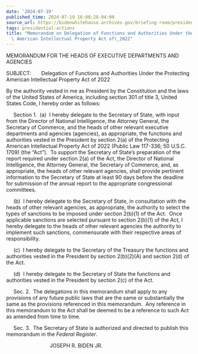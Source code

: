 ```yaml
---
date: '2024-07-19'
published_time: 2024-07-19 16:08:28-04:00
source_url: https://bidenwhitehouse.archives.gov/briefing-room/presidential-actions/2024/07/19/memorandum-on-delegation-of-functions-and-authorities-under-the-protecting-american-intellectual-property-act-of-2022/
tags: presidential-actions
title: "Memorandum on Delegation of Functions and Authorities Under the Protecting\
  \ American Intellectual Property Act of\_2022"
---
```

 
MEMORANDUM FOR THE HEADS OF EXECUTIVE DEPARTMENTS AND AGENCIES

SUBJECT:       Delegation of Functions and Authorities Under the
Protecting American Intellectual Property Act of 2022

By the authority vested in me as President by the Constitution and the
laws of the United States of America, including section 301 of title 3,
United States Code, I hereby order as follows:

     Section 1.  (a)  I hereby delegate to the Secretary of State, with
input from the Director of National Intelligence, the Attorney General,
the Secretary of Commerce, and the heads of other relevant executive
departments and agencies (agencies), as appropriate, the functions and
authorities vested in the President by section 2(a) of the Protecting
American Intellectual Property Act of 2022 (Public Law 117-336; 50
U.S.C. 1709) (the “Act”).  To support the Secretary of State’s
preparation of the report required under section 2(a) of the Act, the
Director of National Intelligence, the Attorney General, the Secretary
of Commerce, and, as appropriate, the heads of other relevant agencies,
shall provide pertinent information to the Secretary of State at least
90 days before the deadline for submission of the annual report to the
appropriate congressional committees.

     (b)  I hereby delegate to the Secretary of State, in consultation
with the heads of other relevant agencies, as appropriate, the authority
to select the types of sanctions to be imposed under section 2(b)(1) of
the Act.  Once applicable sanctions are selected pursuant to section
2(b)(1) of the Act, I hereby delegate to the heads of other relevant
agencies the authority to implement such sanctions, commensurate with
their respective areas of responsibility.

     (c)  I hereby delegate to the Secretary of the Treasury the
functions and authorities vested in the President by section 2(b)(2)(A)
and section 2(d) of the Act.

     (d)  I hereby delegate to the Secretary of State the functions and
authorities vested in the President by section 2(c) of the Act.

     Sec. 2.  The delegations in this memorandum shall apply to any
provisions of any future public laws that are the same or substantially
the same as the provisions referenced in this memorandum.  Any reference
in this memorandum to the Act shall be deemed to be a reference to such
Act as amended from time to time.

     Sec. 3.  The Secretary of State is authorized and directed to
publish this memorandum in the *Federal Register*.

                              JOSEPH R. BIDEN JR.

